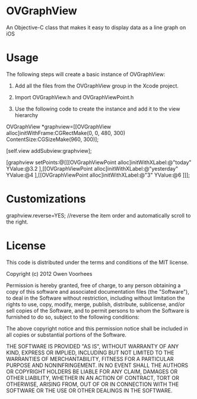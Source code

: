 OVGraphView
===========

An Objective-C class that makes it easy to display data as a line graph on iOS


Usage
===========

The following steps will create a basic instance of OVGraphView:

1. Add all the files from the OVGraphView group in the Xcode project.

2. Import OVGraphView.h and OVGraphViewPoint.h

3. Use the following code to create the instance and add it to the view hierarchy

 OVGraphView *graphview=[[OVGraphView alloc]initWithFrame:CGRectMake(0, 0, 480, 300) ContentSize:CGSizeMake(960, 300)];
 
[self.view addSubview:graphview];

[graphview setPoints:@[[[OVGraphViewPoint alloc]initWithXLabel:@"today" YValue:@3.2 ],[[OVGraphViewPoint alloc]initWithXLabel:@"yesterday" YValue:@4 ],[[OVGraphViewPoint alloc]initWithXLabel:@"3" YValue:@6 ]]];


Customizations
================

graphview.reverse=YES; //reverse the item order and automatically scroll to the right.


License
=========
This code is distributed under the terms and conditions of the MIT license.

Copyright (c) 2012 Owen Voorhees

Permission is hereby granted, free of charge, to any person obtaining a copy of this software and associated documentation files (the "Software"), to deal in the Software without restriction, including without limitation the rights to use, copy, modify, merge, publish, distribute, sublicense, and/or sell copies of the Software, and to permit persons to whom the Software is furnished to do so, subject to the following conditions:

The above copyright notice and this permission notice shall be included in all copies or substantial portions of the Software.

THE SOFTWARE IS PROVIDED "AS IS", WITHOUT WARRANTY OF ANY KIND, EXPRESS OR IMPLIED, INCLUDING BUT NOT LIMITED TO THE WARRANTIES OF MERCHANTABILITY, FITNESS FOR A PARTICULAR PURPOSE AND NONINFRINGEMENT. IN NO EVENT SHALL THE AUTHORS OR COPYRIGHT HOLDERS BE LIABLE FOR ANY CLAIM, DAMAGES OR OTHER LIABILITY, WHETHER IN AN ACTION OF CONTRACT, TORT OR OTHERWISE, ARISING FROM, OUT OF OR IN CONNECTION WITH THE SOFTWARE OR THE USE OR OTHER DEALINGS IN THE SOFTWARE.